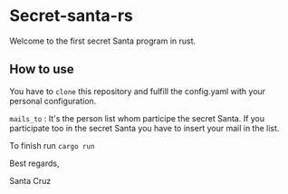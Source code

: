 # Secret-santa-rs

Welcome to the first secret Santa program in rust.

## How to use

You have to `clone` this repository and fulfill the config.yaml with your personal configuration.

`mails_to` : It's the person list whom participe the secret Santa.
If you participate too in the secret Santa you have to insert your mail in the list.

To finish run `cargo run`

Best regards,

Santa Cruz
